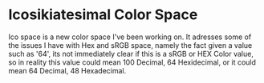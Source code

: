 # Icosikiatesimal Color Space
Ico space is a new color space I've been working on. It adresses some of the issues I have with Hex and sRGB space, namely the fact given a value such as '64', its not immediately clear if this is a sRGB or HEX Color value, so in reality this value could mean 100 Decimal, 64 Hexidecimal, or it could mean 64 Decimal, 48 Hexadecimal. 

